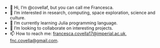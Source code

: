 - 👋 Hi, I’m @covellaf, but you can call me Francesca.
- 👀 I’m interested in research, computing, space exploration, science and culture.
- 🌱 I’m currently learning Julia programming language.
- 💞️ I’m looking to collaborate on interesting projects.
- 📫 How to reach me: francesca.covella17@imperial.ac.uk, fnc.covella@gmail.com.

<!---
covellaf/covellaf is a ✨ special ✨ repository because its `README.md` (this file) appears on your GitHub profile.
You can click the Preview link to take a look at your changes.
--->
